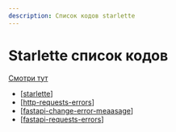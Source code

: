 ```yaml
---
description: Список кодов starlette
---
```

# Starlette список кодов

[Смотри тут](https://github.com/encode/starlette/blob/master/starlette/status.py)

- [[starlette]]
- [[http-requests-errors]]
- [[fastapi-change-error-meaasage]]
- [[fastapi-requests-errors]]

[//begin]: # "Autogenerated link references for markdown compatibility"
[starlette]: starlette "Starlette"
[http-requests-errors]: http-requests-errors "Http requests"
[fastapi-change-error-meaasage]: fastapi-change-error-meaasage "Fastapi change error meaasage"
[fastapi-requests-errors]: fastapi-requests-errors "Fastapi requests errors"
[//end]: # "Autogenerated link references"